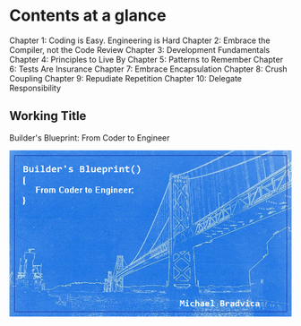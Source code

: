 # Contents at a glance

Chapter 1: Coding is Easy. Engineering is Hard
Chapter 2: Embrace the Compiler, not the Code Review
Chapter 3: Development Fundamentals
Chapter 4: Principles to Live By
Chapter 5: Patterns to Remember
Chapter 6: Tests Are Insurance
Chapter 7: Embrace Encapsulation
Chapter 8: Crush Coupling
Chapter 9: Repudiate Repetition
Chapter 10: Delegate Responsibility

## Working Title

Builder's Blueprint:
From Coder to Engineer

![Bridge](title_cover.png)
